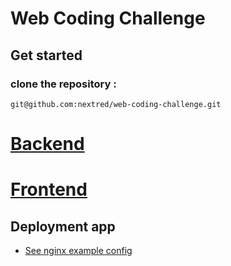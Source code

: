 # Web  Coding Challenge

## Get started

### clone the repository : 

```
git@github.com:nextred/web-coding-challenge.git
```
#
# [Backend](backend/readme.md)

# [Frontend](frontend/readme.md)

## Deployment app

- [See nginx example config](deploy/dev.remote-backend.ma.conf)
